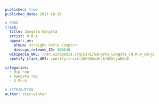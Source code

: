 ```yaml
---
published: true
published_date: 2017-10-10

# SONG
track:
  title: Gangsta Gangsta
  artist: N.W.A
  appears_on:
    album: Straight Outta Compton
    discogs_release_ID: 103648
  wikipedia_URL: //en.wikipedia.org/wiki/Gangsta_Gangsta_(N.W.A_song)
  spotify_track_URI: spotify:track:2NRQ80uXOLkfNMXsjuBOxB

categories:
  - Hip hop
  - Gangsta rap
  - G-Funk

# ATTRIBUTION
author: alex-winter
---
```

